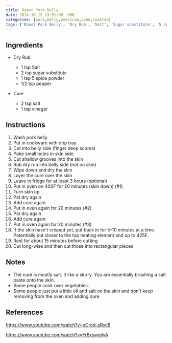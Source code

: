 ```yaml
---
title: Roast Pork Belly
date: 2014-10-12 13:51:00 -500
categories: [pork,belly,american,oven,roasted]
tags: ['Roast Pork Belly', 'Dry Rub', 'Salt', 'Sugar substitute', '5 spice powder', 'Pepper', 'Cure', 'Vinegar']
---
```


## Ingredients

-   Dry Rub
    -   1 tsp Salt
    -   2 tsp sugar substitute
    -   1 tsp 5 spice powder
    -   1/2 tsp pepper

-   Cure
    -   2 tsp salt
    -   1 tsp vinegar


## Instructions

1.  Wash pork belly
2.  Put in cookware with drip tray
3.  Cut into belly side (finger deep scores)
4.  Poke small holes in skin side
5.  Cut shallow grooves into the skin
6.  Rub dry run into belly side (not on skin)
7.  Wipe down and dry the skin
8.  Layer the cure over the skin
9.  Leave in fridge for at least 3 hours (optional)
10. Put in oven on 400F for 20 minutes (skin down) (\#1)
11. Turn skin up
12. Pat dry again
13. Add cure again
14. Put in oven again for 20 minutes (\#2)
15. Pat dry again
16. Add cure again
17. Put in oven again for 20 minutes (\#3)
18. If the skin hasn\'t crisped yet, put back in for 5-10 minutes at a
    time. Potentially put closer to the top heating element and up to
    425F.
19. Rest for about 15 minutes before cutting
20. Cut long-wise and then cut those into rectangular pieces



## Notes

-   The cure is mostly salt. It like a slurry. You are essentially brushing a salt paste onto the skin.
-   Some people cook over vegetables.
-   Some people just put a little oil and salt on the skin and don\'t keep removing from the oven and adding cure.



## References

<https://www.youtube.com/watch?v=pCrod_sRxc8>

<https://www.youtube.com/watch?v=Fr6xswgiIyA>

